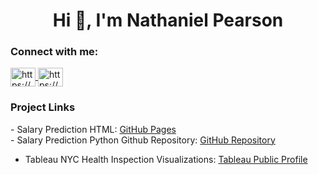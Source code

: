 <h1 align="center">Hi 👋, I'm Nathaniel Pearson</h1>
<h3 align="left">Connect with me:</h3>
<p align="left">
  <a href="https://linkedin.com/in/nathaniel-g-pearson/" target="blank">
    <img align="center" src="https://raw.githubusercontent.com/rahuldkjain/github-profile-readme-generator/master/src/images/icons/Social/linked-in-alt.svg" alt="https://www.linkedin.com/in/nathaniel-g-pearson/" height="30" width="40" />
  </a>
  <a href="https://kaggle.com/thanielspaniel" target="blank">
    <img align="center" src="https://raw.githubusercontent.com/rahuldkjain/github-profile-readme-generator/master/src/images/icons/Social/kaggle.svg" alt="https://www.kaggle.com/thanielspaniel" height="30" width="40" />
  </a>
</p>

<h3>Project Links</h3>
<p>
  - Salary Prediction HTML: <a href="https://npearsonat.github.io/GradProject2/" target="_blank">GitHub Pages</a><br>
  - Salary Prediction Python Github Repository: <a href="https://github.com/npearsonat/GradProject2" target="_blank">GitHub Repository</a>

  - Tableau NYC Health Inspection Visualizations: <a href="https://public.tableau.com/app/profile/nathaniel.pearson/vizzes" target = "blank">Tableau Public Profile</a>
</p>
